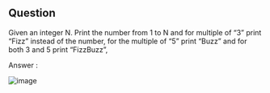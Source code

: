 ## Question 
Given an integer N. Print the number from 1 to N and for multiple of “3” print “Fizz” instead of the number,
for the multiple of “5” print “Buzz” and for both 3 and 5 print “FizzBuzz”,

Answer :

![image](https://github.com/Riteshk229/RiteshUnibit/assets/100128015/0f5cc9e9-cd31-45ce-8cc2-9f9541c8392a)


